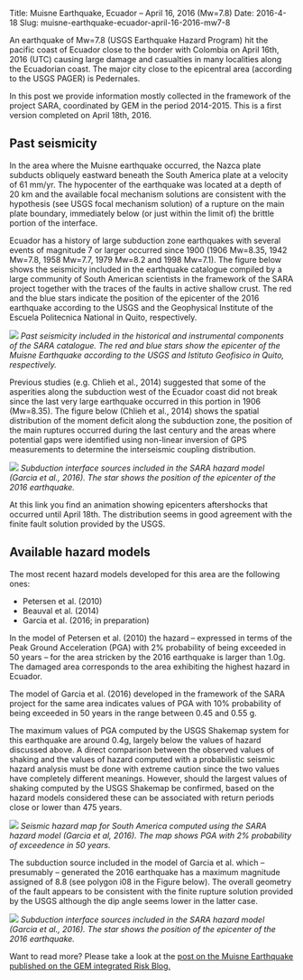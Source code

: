 Title: Muisne Earthquake, Ecuador – April 16, 2016 (Mw=7.8)
Date: 2016-4-18
Slug: muisne-earthquake-ecuador-april-16-2016-mw7-8

An earthquake of Mw=7.8 (USGS Earthquake Hazard Program) hit the pacific coast 
of Ecuador close to the border with Colombia on April 16th, 2016 (UTC) causing 
large damage and casualties in many localities along the Ecuadorian coast. The 
major city close to the epicentral area (according to the USGS PAGER) is 
Pedernales.

In this post we provide information mostly collected in the framework of the 
project SARA, coordinated by GEM in the period 2014-2015. This is a first 
version completed on April 18th, 2016.

## Past seismicity

In the area where the Muisne earthquake occurred, the Nazca plate subducts 
obliquely eastward beneath the South America plate at a velocity of 61 mm/yr. 
The hypocenter of the earthquake was located at a depth of 20 km and the 
available focal mechanism solutions are consistent with the hypothesis (see 
USGS focal mechanism solution) of a rupture on the main plate boundary, 
immediately below (or just within the limit of) the brittle portion of the 
interface.

Ecuador has a history of large subduction zone earthquakes with several events 
of magnitude 7 or larger occurred since 1900 (1906 Mw=8.35, 1942 Mw=7.8, 1958 
Mw=7.7, 1979 Mw=8.2 and 1998 Mw=7.1). The figure below shows the seismicity 
included in the earthquake catalogue compiled by a large community of South 
American scientists in the framework of the SARA project together with the 
traces of the faults in active shallow crust. The red and the blue stars 
indicate the position of the epicenter of the 2016 earthquake according to the 
USGS and the Geophysical Institute of the Escuela Politecnica National in 
Quito, respectively.

![ ](/images/2016/miusne/epic_distr_events.png)
*Past seismicity included in the historical and instrumental components of the 
SARA catalogue. The red and blue stars show the epicenter of the Muisne 
Earthquake according to the USGS and Istituto Geofisico in Quito, 
respectively.*

Previous studies (e.g. Chlieh et al., 2014) suggested that some of the 
asperities along the subduction west of the Ecuador coast did not break since 
the last very large earthquake occurred in this portion in 1906 (Mw=8.35). The 
figure below (Chlieh et al., 2014)  shows the spatial distribution of the 
moment deficit along the subduction zone, the position of the main ruptures 
occurred during the last century and the areas where potential gaps were 
identified using non-linear inversion of GPS measurements to determine the 
interseismic coupling distribution.

![ ](/images/2016/miusne/Screen-Shot-2016-04-18-at-16.09.07.png)
*Subduction interface sources included in the SARA hazard model (Garcia et al., 
2016). The star shows the position of the epicenter of the 2016 earthquake.*

At this link you find an animation showing epicenters aftershocks that occurred 
until April 18th. The distribution seems in good agreement with the finite 
fault solution provided by the USGS.

## Available hazard models 

The most recent hazard models developed for this area are the following ones:

* Petersen et al. (2010)
* Beauval et al. (2014)
* Garcia et al. (2016; in preparation)

In the model of Petersen et al. (2010) the hazard – expressed in terms of the 
Peak Ground Acceleration (PGA) with 2% probability of being exceeded in 50 
years – for the area stricken by the 2016 earthquake is larger than 1.0g. The 
damaged area corresponds to the area exhibiting the highest hazard in Ecuador.

The model of Garcia et al. (2016) developed in the framework of the SARA 
project for the same area indicates values of PGA with 10% probability of being 
exceeded in 50 years in the range between 0.45 and 0.55 g.

The maximum values of PGA computed by the USGS Shakemap system for this 
earthquake are around 0.4g, largely below the values of hazard discussed above. 
A direct comparison between the observed values of shaking and the values of 
hazard computed with a probabilistic seismic hazard analysis must be done with 
extreme caution since the two values have completely different meanings. 
However, should the largest values of shaking computed by the USGS Shakemap be 
confirmed, based on the hazard models considered these can be associated with 
return periods close or lower than 475 years.

![ ](/images/2016/miusne/rt7_hazard_map-mean-0.002105-PGA_9575_wm.png)
*Seismic hazard map for South America computed using the SARA hazard model 
(Garcia et al, 2016). The map shows PGA with 2% probability of exceedence in 50 
years.*

The subduction source included in the model of Garcia et al. which – presumably 
– generated the 2016 earthquake has a maximum magnitude assigned of 8.8 (see 
polygon i08 in the Figure below). The overall geometry of the fault appears to 
be consistent with the finite rupture solution provided by the USGS although 
the dip angle seems lower in the latter case.

![ ](/images/2016/miusne/SARA16_interface_model.png)
*Subduction interface sources included in the SARA hazard model (Garcia et al., 
2016). The star shows the position of the epicenter of the 2016 earthquake.*

Want to read more? Please take a look at the [post on the Muisne Earthquake 
published on the GEM integrated Risk 
Blog.](https://gemrisk.wordpress.com/2016/04/18/supporting-the-response-and-recovery-in-ecuador-after-the-16th-of-april-earthquake/)


